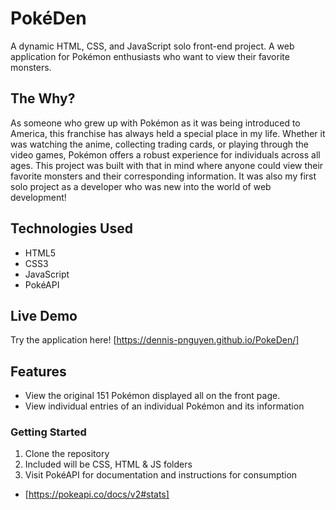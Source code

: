 # PokéDen

A dynamic HTML, CSS, and JavaScript solo front-end project.
A web application for Pokémon enthusiasts who want to view their favorite monsters.

## The Why?

As someone who grew up with Pokémon as it was being introduced to America, this franchise has always held a special place in my life. Whether it was watching the anime, collecting trading cards, or playing through the video games, Pokémon offers a robust experience for individuals across all ages. This project was built with that in mind where anyone could view their favorite monsters and their corresponding information. It was also my first solo project as a developer who was new into the world of web development!

## Technologies Used

- HTML5
- CSS3
- JavaScript
- PokéAPI

## Live Demo

Try the application here! [https://dennis-pnguyen.github.io/PokeDen/]

## Features

- View the original 151 Pokémon displayed all on the front page.
- View individual entries of an individual Pokémon and its information

### Getting Started

1. Clone the repository
2. Included will be CSS, HTML & JS folders
3. Visit PokéAPI for documentation and instructions for consumption
  - [https://pokeapi.co/docs/v2#stats]
